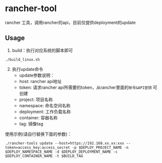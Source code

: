# rancher-tool

rancher 工具，调用rancher的api，目前仅提供deployment的update

## Usage
1. build：执行对应系统的脚本即可
```
./build_linux.sh
```
2. 执行update命令
   - update参数说明：
   - host: rancher api地址
   - token: 请求rancher api所需要的token，从rancher里面的`账号&API密钥` 可创建
   - project: 项目名称
   - namespace: 命名空间名称 
   - deployment: 工作负载名称
   - container: 容器名称
   - tag: 镜像tag

使用示例(请自行替换下面的参数)：
```
./rancher-tools update --host=https://192.168.xx.xx:xxx --token=access_key:access_secret -p $DEPLOY_PROJECT_NAME -n $DEPLOY_NAMESPACE_NAME -d $DEPLOY_DEPLOYMENT_NAME -c $DEPLOY_CONTAINER_NAME -t $BUILD_TAG
```
